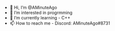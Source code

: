 - 👋 Hi, I’m @AMinuteAgo
- 👀 I’m interested in progrmming
- 🌱 I’m currently learning - C++
- 📫 How to reach me - Discord: AMinuteAgo#8731

<!---
AMinuteAgo/AMinuteAgo is a ✨ special ✨ repository because its `README.md` (this file) appears on your GitHub profile.
You can click the Preview link to take a look at your changes.
--->
